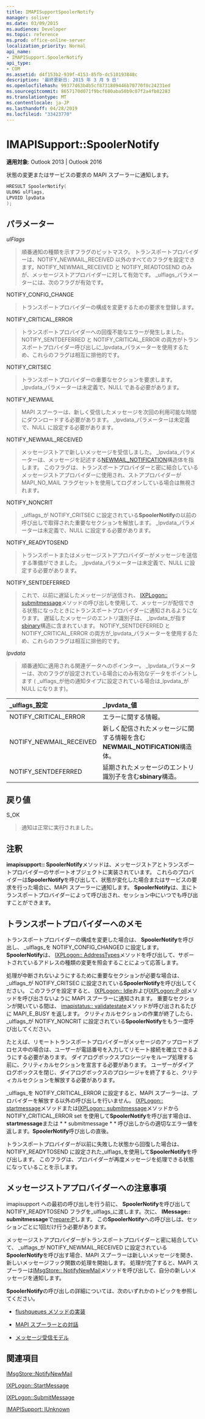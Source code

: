 ```yaml
---
title: IMAPISupportSpoolerNotify
manager: soliver
ms.date: 03/09/2015
ms.audience: Developer
ms.topic: reference
ms.prod: office-online-server
localization_priority: Normal
api_name:
- IMAPISupport.SpoolerNotify
api_type:
- COM
ms.assetid: d4f153b2-939f-4153-85fb-dc510193848c
description: '最終更新日: 2015 年 3 月 9 日'
ms.openlocfilehash: 99377d63b4b5cf8731809446b70770f0c24231ed
ms.sourcegitcommit: 8657170d071f9bcf680aba50b9c07f2a4fb82283
ms.translationtype: MT
ms.contentlocale: ja-JP
ms.lasthandoff: 04/28/2019
ms.locfileid: "33423770"
---
```

# <a name="imapisupportspoolernotify"></a>IMAPISupport::SpoolerNotify

  
  
**適用対象**: Outlook 2013 | Outlook 2016 
  
状態の変更またはサービスの要求の MAPI スプーラーに通知します。 
  
```cpp
HRESULT SpoolerNotify(
ULONG ulFlags,
LPVOID lpvData
);
```

## <a name="parameters"></a>パラメーター

 _ulFlags_
  
> 順番通知の種類を示すフラグのビットマスク。 トランスポートプロバイダーは、NOTIFY_NEWMAIL_RECEIVED 以外のすべてのフラグを設定できます。NOTIFY_NEWMAIL_RECEIVED と NOTIFY_READTOSEND のみが、メッセージストアプロバイダーに対して有効です。 _ulflags_パラメーターには、次のフラグが有効です。 
    
NOTIFY_CONFIG_CHANGE 
  
> トランスポートプロバイダーの構成を変更するための要求を登録します。 
    
NOTIFY_CRITICAL_ERROR 
  
> トランスポートプロバイダーへの回復不能なエラーが発生しました。 NOTIFY_SENTDEFERRED と NOTIFY_CRITICAL_ERROR の両方がトランスポートプロバイダー呼び出しに_lpvdata_パラメーターを使用するため、これらのフラグは相互に排他的です。 
    
NOTIFY_CRITSEC 
  
> トランスポートプロバイダーの重要なセクションを要求します。 _lpvdata_パラメーターは未定義で、NULL である必要があります。 
    
NOTIFY_NEWMAIL 
  
> MAPI スプーラーは、新しく受信したメッセージを次回の利用可能な時間にダウンロードする必要があります。 _lpvdata_パラメーターは未定義で、NULL に設定する必要があります。 
    
NOTIFY_NEWMAIL_RECEIVED 
  
> メッセージストアで新しいメッセージを受信しました。 _lpvdata_パラメーターは、メッセージを記述する[NEWMAIL_NOTIFICATION](newmail_notification.md)構造体を指します。 このフラグは、トランスポートプロバイダーと密に結合しているメッセージストアプロバイダーに使用され、ストアプロバイダーが MAPI_NO_MAIL フラグセットを使用してログオンしている場合は無視されます。 
    
NOTIFY_NONCRIT 
  
> _ulflags_が NOTIFY_CRITSEC に設定されている**SpoolerNotify**の以前の呼び出しで取得された重要なセクションを解放します。 _lpvdata_パラメーターは未定義で、NULL に設定する必要があります。 
    
NOTIFY_READYTOSEND 
  
> トランスポートまたはメッセージストアプロバイダーがメッセージを送信する準備ができました。 _lpvdata_パラメーターは未定義で、NULL に設定する必要があります。 
    
NOTIFY_SENTDEFERRED 
  
> これで、以前に遅延したメッセージが送信され、 [IXPLogon:: submitmessage](ixplogon-submitmessage.md)メソッドの呼び出しを使用して、メッセージが配信できる状態になったときにトランスポートプロバイダーに通知されるようになります。 遅延したメッセージのエントリ識別子は、 _lpvdata_が指す[sbinary](sbinary.md)構造に含まれています。 NOTIFY_SENTDEFERRED と NOTIFY_CRITICAL_ERROR の両方が_lpvdata_パラメーターを使用するため、これらのフラグは相互に排他的です。 
    
 _lpvdata_
  
> 順番通知に適用される関連データへのポインター。 _lpvdata_パラメーターは、次のフラグが設定されている場合にのみ有効なデータをポイントします ( _ulflags_が他の通知タイプに設定されている場合は_lpvdata_が NULL になります)。 
    
|**_ulflags_設定**|**_lpvdata_値**|
|:-----|:-----|
|NOTIFY_CRITICAL_ERROR  <br/> |エラーに関する情報。  <br/> |
|NOTIFY_NEWMAIL_RECEIVED  <br/> |新しく配信されたメッセージに関する情報を含む**NEWMAIL_NOTIFICATION**構造体。  <br/> |
|NOTIFY_SENTDEFERRED  <br/> |延期されたメッセージのエントリ識別子を含む**sbinary**構造。  <br/> |
   
## <a name="return-value"></a>戻り値

S_OK 
  
> 通知は正常に実行されました。
    
## <a name="remarks"></a>注釈

**imapisupport:: SpoolerNotify**メソッドは、メッセージストアとトランスポートプロバイダーのサポートオブジェクトに実装されています。 これらのプロバイダーは**SpoolerNotify**を呼び出して、状態が変化した場合またはサービスの要求を行った場合に、MAPI スプーラーに通知します。 **SpoolerNotify**は、主にトランスポートプロバイダーによって呼び出され、セッション中にいつでも呼び出すことができます。 
  
## <a name="notes-to-transport-providers"></a>トランスポートプロバイダーへのメモ

トランスポートプロバイダーの構成を変更した場合は、 **SpoolerNotify**を呼び出し、 _ulflags_を NOTIFY_CONFIG_CHANGED に設定します。 **SpoolerNotify**は、 [IXPLogon:: AddressTypes](ixplogon-addresstypes.md)メソッドを呼び出して、サポートされているアドレスの種類の変更を照会することによって応答します。 
  
処理が中断されないようにするために重要なセクションが必要な場合は、 _ulflags_が NOTIFY_CRITSEC に設定されている**SpoolerNotify**を呼び出してください。 このフラグを設定すると、 [IXPLogon:: Idle](ixplogon-idle.md)および[IXPLogon::P oll](ixplogon-poll.md)メソッドを呼び出さないように MAPI スプーラーに通知されます。 重要なセクションが開いている間は、 [imapistatus:: validatestate](imapistatus-validatestate.md)メソッドが呼び出されるたびに MAPI_E_BUSY を返します。 クリティカルセクションの作業が終了したら、 _ulflags_が NOTIFY_NONCRIT に設定されている**SpoolerNotify**をもう一度呼び出してください。 
  
たとえば、リモートトランスポートプロバイダーがメッセージのアップロードプロセス中の場合は、ユーザーが電話番号を入力してリモート接続を確立できるようにする必要があります。 ダイアログボックスプロシージャをループ処理する前に、クリティカルセクションを宣言する必要があります。 ユーザーがダイアログボックスを閉じ、ダイアログボックスのプロシージャを終了すると、クリティカルセクションを解放する必要があります。
  
_ulflags_を NOTIFY_CRITICAL_ERROR に設定すると、MAPI スプーラーは、プロバイダーを解放する以外の呼び出しを行いません。 [IXPLogon:: startmessage](ixplogon-startmessage.md)メソッドまたは[IXPLogon:: submitmessage](ixplogon-submitmessage.md)メソッドから NOTIFY_CRITICAL_ERROR set を使用して**SpoolerNotify**を呼び出す場合は、 **startmessage**または * * submitmessage * * 呼び出しからの適切なエラー値を返します。**SpoolerNotify**呼び出しの直後。 
  
トランスポートプロバイダーが以前に失敗した状態から回復した場合は、NOTIFY_READYTOSEND に設定された_ulflags_を使用して**SpoolerNotify**を呼び出します。 このフラグは、プロバイダーが再度メッセージを処理できる状態になっていることを示します。 
  
## <a name="notes-to-message-store-providers"></a>メッセージストアプロバイダーへの注意事項

imapisupport への最初の呼び出しを行う前に、 **SpoolerNotify**を呼び出して NOTIFY_READYTOSEND フラグを_ulflags_に渡します。次に、 **IMessage:: submitmessage**で[repare:P](imapisupport-preparesubmit.md)します。 この**SpoolerNotify**への呼び出しは、セッションごとに1回だけ行う必要があります。 
  
メッセージストアプロバイダーがトランスポートプロバイダーと密に結合していて、 _ulflags_が NOTIFY_NEWMAIL_RECEIVED に設定されている**SpoolerNotify**を呼び出す場合、MAPI スプーラーは新しいメッセージを開き、新しいメッセージフック関数の処理を開始します。 処理が完了すると、MAPI スプーラーは[IMsgStore:: NotifyNewMail](imsgstore-notifynewmail.md)メソッドを呼び出して、自分の新しいメッセージを通知します。 
  
**SpoolerNotify**の呼び出しの詳細については、次のいずれかのトピックを参照してください。
  
- [flushqueues メソッドの実装](implementing-the-flushqueues-method.md)
    
- [MAPI スプーラーとの対話](interacting-with-the-mapi-spooler.md)
    
- [メッセージ受信モデル](message-reception-model.md)
    
## <a name="see-also"></a>関連項目



[IMsgStore::NotifyNewMail](imsgstore-notifynewmail.md)
  
[IXPLogon::StartMessage](ixplogon-startmessage.md)
  
[IXPLogon::SubmitMessage](ixplogon-submitmessage.md)
  
[IMAPISupport: IUnknown](imapisupportiunknown.md)

